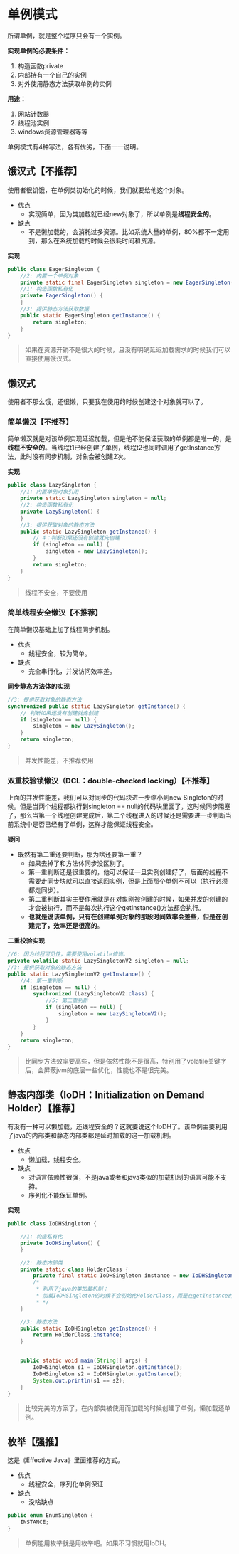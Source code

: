 # 单例模式

所谓单例，就是整个程序只会有一个实例。

**实现单例的必要条件：**

1. 构造函数private
2. 内部持有一个自己的实例
3. 对外使用静态方法获取单例的实例

**用途：**

1. 网站计数器
2. 线程池实例
3. windows资源管理器等等

单例模式有4种写法，各有优劣，下面一一说明。

## 饿汉式【不推荐】

使用者很饥饿，在单例类初始化的时候，我们就要给他这个对象。

- 优点
  - 实现简单，因为类加载就已经new对象了，所以单例是**线程安全的**。
- 缺点
  - 不是懒加载的，会消耗过多资源。比如系统大量的单例，80%都不一定用到，那么在系统加载的时候会很耗时间和资源。

**实现**

```java
public class EagerSingleton {
    //2: 内置一个单例对象
    private static final EagerSingleton singleton = new EagerSingleton();
    //1: 构造函数私有化
    private EagerSingleton() {
    }
    //3: 提供静态方法获取数据
    public static EagerSingleton getInstance() {
        return singleton;
    }
}
```

> 如果在资源开销不是很大的时候，且没有明确延迟加载需求的时候我们可以直接使用饿汉式。

## 懒汉式

使用者不那么饿，还很懒，只要我在使用的时候创建这个对象就可以了。

### 简单懒汉【不推荐】

简单懒汉就是对该单例实现延迟加载，但是他不能保证获取的单例都是唯一的，是**线程不安全的**。当线程t1已经创建了单例，线程t2也同时调用了getInstance方法，此时没有同步机制，对象会被创建2次。

**实现**

```java
public class LazySingleton {
    //1: 内置单例对象引用
    private static LazySingleton singleton = null;
    //2: 构造函数私有化
    private LazySingleton() {
    }
    //3: 提供获取对象的静态方法
    public static LazySingleton getInstance() {
        // 4：判断如果还没有创建就先创建
        if (singleton == null) {
            singleton = new LazySingleton();
        }
        return singleton;
    }
}
```

> 线程不安全，不要使用

### 简单线程安全懒汉【不推荐】

在简单懒汉基础上加了线程同步机制。

- 优点
  - 线程安全，较为简单。
- 缺点
  - 完全串行化，并发访问效率差。

**同步静态方法体的实现**

```java
//3: 提供获取对象的静态方法
synchronized public static LazySingleton getInstance() {
    // 判断如果还没有创建就先创建
    if (singleton == null) {
        singleton = new LazySingleton();
    }
    return singleton;
}
```

> 并发性能差，不推荐使用

### 双重校验锁懒汉（DCL：double-checked locking）【不推荐】

上面的并发性能差，我们可以对同步的代码块进一步缩小到new Singleton的时候。但是当两个线程都执行到singleton == null的代码块里面了，这时候同步阻塞了，那么当第一个线程创建完成后，第二个线程进入的时候还是需要进一步判断当前系统中是否已经有了单例，这样才能保证线程安全。

**疑问**

- 既然有第二重还要判断，那为啥还要第一重？
  - 如果去掉了和方法体同步没区别了。
  - 第一重判断还是很重要的，他可以保证一旦实例创建好了，后面的线程不需要走同步块就可以直接返回实例，但是上面那个单例不可以（执行必须都走同步）。
  - 第二重判断其实主要作用就是在对象刚被创建的时候，如果并发的创建的才会被执行，而不是每次执行这个getInstance()方法都会执行。
  - **也就是说该单例，只有在创建单例对象的那段时间效率会差些，但是在创建完了，效率还是很高的**。

**二重校验实现**

```java
//6: 因为线程可见性，需要使用volatile修饰。
private volatile static LazySingletonV2 singleton = null;
//3: 提供获取对象的静态方法
public static LazySingletonV2 getInstance() {
    //4: 第一重判断
    if (singleton == null) {
        synchronized (LazySingletonV2.class) {
            //5: 第二重判断
            if (singleton == null) {
                singleton = new LazySingletonV2();
            }
        }
    }
    return singleton;
}
```

> 比同步方法效率要高些，但是依然性能不是很高，特别用了volatile关键字后，会屏蔽jvm的底层一些优化，性能也不是很完美。

## 静态内部类（IoDH：Initialization on Demand Holder）【推荐】

有没有一种可以懒加载，还线程安全的？这就要说这个IoDH了。该单例主要利用了java的内部类和静态内部类都是延时加载的这一加载机制。

- 优点
  - 懒加载，线程安全。
- 缺点
  - 对语言依赖性很强，不是java或者和java类似的加载机制的语言可能不支持。
  - 序列化不能保证单例。

**实现**

```java
public class IoDHSingleton {

    //1: 构造私有化
    private IoDHSingleton() {
    }

    //2: 静态内部类
    private static class HolderClass {
        private final static IoDHSingleton instance = new IoDHSingleton();
        /*
         * 利用了java的类加载机制：
         * 加载IoDHSingleton的时候不会初始化HolderClass，而是在getInstance的时候才会加载。
         * */
    }

    //3: 静态方法
    public static IoDHSingleton getInstance() {
        return HolderClass.instance;
    }


    public static void main(String[] args) {
        IoDHSingleton s1 = IoDHSingleton.getInstance();
        IoDHSingleton s2 = IoDHSingleton.getInstance();
        System.out.println(s1 == s2);
    }
}
```

> 比较完美的方案了，在内部类被使用而加载的时候创建了单例，懒加载还单例。

## 枚举【强推】

这是《Effective Java》里面推荐的方式。

- 优点
  - 线程安全，序列化单例保证
- 缺点
  - 没啥缺点

```java
public enum EnumSingleton {
    INSTANCE;
}
```

> 单例能用枚举就是用枚举吧。如果不习惯就用IoDH。